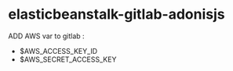 # elasticbeanstalk-gitlab-adonisjs

ADD AWS var to gitlab : 
 - $AWS_ACCESS_KEY_ID
 - $AWS_SECRET_ACCESS_KEY
